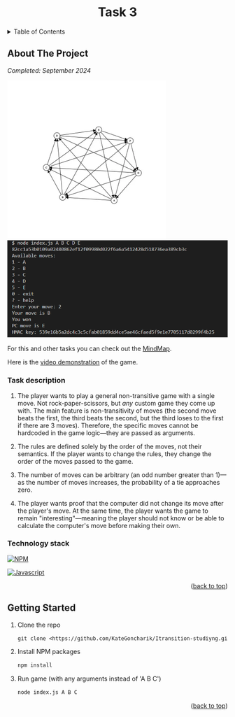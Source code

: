 <a name="readme-top"></a>

<div align="center">
  <h1 align="center">Task 3</h1>
</div>

<!-- TABLE OF CONTENTS -->
<details>
  <summary>Table of Contents</summary>
  <ol>
    <li>
      <a href="#about-the-project">About The Project</a>
      <ul>
        <li><a href="#technology-stack">Technology stack</a></li>
      </ul>
    </li>
    </li>

  </ol>
</details>

<!-- ABOUT THE PROJECT -->

## About The Project

_Completed: September 2024_

<img src='./public/scheme.png' text-align="center" alt="scheme for declaring the winner">

<img src='./public/game-view.png' text-align="center" alt="game-process">

For this and other tasks you can check out the [MindMap](https://miro.com/app/board/uXjVKXt043k=/).

Here is the [video demonstration](https://www.youtube.com/watch?v=T7nIC433wkY) of the game.

### Task description

1. The player wants to play a general non-transitive game with a single move. Not rock-paper-scissors, but _any_ custom game they come up with. The main feature is non-transitivity of moves (the second move beats the first, the third beats the second, but the third loses to the first if there are 3 moves). Therefore, the specific moves cannot be hardcoded in the game logic—they are passed as arguments.

2. The rules are defined solely by the order of the moves, not their semantics. If the player wants to change the rules, they change the order of the moves passed to the game.

3. The number of moves can be arbitrary (an odd number greater than 1)—as the number of moves increases, the probability of a tie approaches zero.

4. The player wants proof that the computer did not change its move after the player's move. At the same time, the player wants the game to remain "interesting"—meaning the player should not know or be able to calculate the computer's move before making their own.

### Technology stack

[![NPM][NPM]][NPM-url]

[![Javascript][Javascript]][Javascript-url]

<p align="right">(<a href="#readme-top">back to top</a>)</p>

## Getting Started

1. Clone the repo

   ```txt
   git clone <https://github.com/KateGoncharik/Itransition-studiyng.git>
   ```

2. Install NPM packages

   ```txt
   npm install
   ```

3. Run game (with any arguments instead of 'A B C')

   ```txt
   node index.js A B C
   ```

<p align="right">(<a href="#readme-top">back to top</a>)</p>

[NPM]: https://img.shields.io/badge/NPM-%23CB3837.svg?style=for-the-badge&logo=npm&logoColor=white
[NPM-url]: https://www.npmjs.com
[Javascript]: https://img.shields.io/badge/JavaScript-323330?style=for-the-badge&logo=javascript&logoColor=F7DF1E
[Javascript-url]: https://developer.mozilla.org/en-US/docs/Learn/JavaScript/First_steps/What_is_JavaScript
